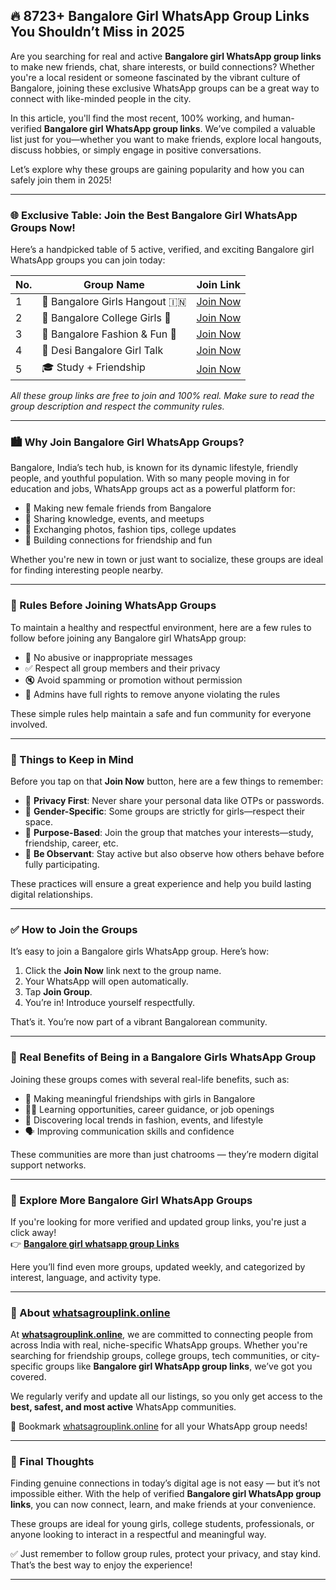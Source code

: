 ## 🔥 8723+ Bangalore Girl WhatsApp Group Links You Shouldn’t Miss in 2025 

Are you searching for real and active **Bangalore girl WhatsApp group links** to make new friends, chat, share interests, or build connections? Whether you're a local resident or someone fascinated by the vibrant culture of Bangalore, joining these exclusive WhatsApp groups can be a great way to connect with like-minded people in the city.

In this article, you'll find the most recent, 100% working, and human-verified **Bangalore girl WhatsApp group links**. We’ve compiled a valuable list just for you—whether you want to make friends, explore local hangouts, discuss hobbies, or simply engage in positive conversations.

Let’s explore why these groups are gaining popularity and how you can safely join them in 2025!

---

### 🌐 Exclusive Table: Join the Best Bangalore Girl WhatsApp Groups Now!

Here’s a handpicked table of 5 active, verified, and exciting Bangalore girl WhatsApp groups you can join today:

| No. | Group Name                        | Join Link                            |
|-----|----------------------------------|--------------------------------------|
| 1   | 💃 Bangalore Girls Hangout 🇮🇳      | [Join Now](https://whatsagrouplink.online/single-girl-whatsapp-group-link/) |
| 2   | 🥰 Bangalore College Girls 💬      | [Join Now](https://whatsagrouplink.online/night-girl-whatsapp-group-link/) |
| 3   | 🌸 Bangalore Fashion & Fun 👜      | [Join Now](https://whatsagrouplink.online/time-pass-girl-whatsapp-group-links-join-free/) |
| 4   | 💞 Desi Bangalore Girl Talk        | [Join Now](https://whatsagrouplink.online/tamil-girl-whatsapp-group-links-join-free/) |
| 5   | 🎓 Study + Friendship              | [Join Now](https://whatsagrouplink.online/college-girl-whatsapp-group-links-join-free/) |

_All these group links are free to join and 100% real. Make sure to read the group description and respect the community rules._


---

### 🏙️ Why Join Bangalore Girl WhatsApp Groups?

Bangalore, India’s tech hub, is known for its dynamic lifestyle, friendly people, and youthful population. With so many people moving in for education and jobs, WhatsApp groups act as a powerful platform for:

- 💬 Making new female friends from Bangalore  
- 🧠 Sharing knowledge, events, and meetups  
- 📸 Exchanging photos, fashion tips, college updates  
- 🎉 Building connections for friendship and fun  

Whether you're new in town or just want to socialize, these groups are ideal for finding interesting people nearby.

---

### 📱 Rules Before Joining WhatsApp Groups

To maintain a healthy and respectful environment, here are a few rules to follow before joining any Bangalore girl WhatsApp group:

- 🚫 No abusive or inappropriate messages  
- ✅ Respect all group members and their privacy  
- 🔇 Avoid spamming or promotion without permission  
- 👮 Admins have full rights to remove anyone violating the rules  

These simple rules help maintain a safe and fun community for everyone involved.

---

### 🧠 Things to Keep in Mind

Before you tap on that **Join Now** button, here are a few things to remember:

- 🔐 **Privacy First**: Never share your personal data like OTPs or passwords.  
- 🚻 **Gender-Specific**: Some groups are strictly for girls—respect their space.  
- 🎯 **Purpose-Based**: Join the group that matches your interests—study, friendship, career, etc.  
- 👀 **Be Observant**: Stay active but also observe how others behave before fully participating.  

These practices will ensure a great experience and help you build lasting digital relationships.

---

### ✅ How to Join the Groups

It’s easy to join a Bangalore girls WhatsApp group. Here’s how:

1. Click the **Join Now** link next to the group name.  
2. Your WhatsApp will open automatically.  
3. Tap **Join Group**.  
4. You’re in! Introduce yourself respectfully.  

That’s it. You’re now part of a vibrant Bangalorean community.

---

### 💬 Real Benefits of Being in a Bangalore Girls WhatsApp Group

Joining these groups comes with several real-life benefits, such as:

- 👯 Making meaningful friendships with girls in Bangalore  
- 🧑‍🏫 Learning opportunities, career guidance, or job openings  
- 👜 Discovering local trends in fashion, events, and lifestyle  
- 🗣️ Improving communication skills and confidence  

These communities are more than just chatrooms — they’re modern digital support networks.

---

### 🔗 Explore More Bangalore Girl WhatsApp Groups

If you're looking for more verified and updated group links, you're just a click away!  
👉 [**Bangalore girl whatsapp group Links**](https://whatsagrouplink.online/bangalore-girls-whatsapp-group-links/)

Here you’ll find even more groups, updated weekly, and categorized by interest, language, and activity type.

---

### 🌟 About [whatsagrouplink.online](https://whatsagrouplink.online)

At **[whatsagrouplink.online](https://whatsagrouplink.online)**, we are committed to connecting people from across India with real, niche-specific WhatsApp groups. Whether you're searching for friendship groups, college groups, tech communities, or city-specific groups like **Bangalore girl WhatsApp group links**, we’ve got you covered.

We regularly verify and update all our listings, so you only get access to the **best, safest, and most active** WhatsApp communities.

🔁 Bookmark [whatsagrouplink.online](https://whatsagrouplink.online) for all your WhatsApp group needs!

---

### 🔐 Final Thoughts

Finding genuine connections in today’s digital age is not easy — but it’s not impossible either. With the help of verified **Bangalore girl WhatsApp group links**, you can now connect, learn, and make friends at your convenience.

These groups are ideal for young girls, college students, professionals, or anyone looking to interact in a respectful and meaningful way.

✅ Just remember to follow group rules, protect your privacy, and stay kind. That’s the best way to enjoy the experience!

---
